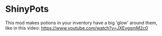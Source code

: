 # ShinyPots

This mod makes potions in your inventory have a big 'glow' around them, like in this video:
https://www.youtube.com/watch?v=JXEvgsmM2c0
